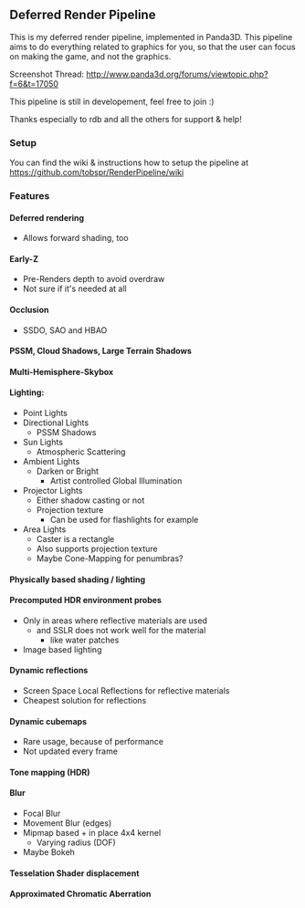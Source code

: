 ## Deferred Render Pipeline

This is my deferred render pipeline, implemented in Panda3D. This 
pipeline aims to do everything related to graphics for you, so that
the user can focus on making the game, and not the graphics.

Screenshot Thread: http://www.panda3d.org/forums/viewtopic.php?f=6&t=17050

This pipeline is still in developement, feel free to join :)

Thanks especially to rdb and all the others for support & help!


### Setup
You can find the wiki & instructions how to setup the pipeline at
https://github.com/tobspr/RenderPipeline/wiki

### Features

#### Deferred rendering
- Allows forward shading, too

#### Early-Z
- Pre-Renders depth to avoid overdraw
- Not sure if it's needed at all

#### Occlusion
- SSDO, SAO and HBAO

#### PSSM, Cloud Shadows, Large Terrain Shadows

#### Multi-Hemisphere-Skybox

#### Lighting:
- Point Lights
- Directional Lights
    - PSSM Shadows
- Sun Lights
    - Atmospheric Scattering
- Ambient Lights
    - Darken or Bright
        - Artist controlled Global Illumination
- Projector Lights
    - Either shadow casting or not
    - Projection texture
        - Can be used for flashlights for example
- Area Lights
    - Caster is a rectangle
    - Also supports projection texture
    - Maybe Cone-Mapping for penumbras?

#### Physically based shading / lighting

#### Precomputed HDR environment probes
- Only in areas where reflective materials are used
    - and SSLR does not work well for the material
        - like water patches
- Image based lighting

#### Dynamic reflections
- Screen Space Local Reflections for reflective materials
- Cheapest solution for reflections

#### Dynamic cubemaps 
- Rare usage, because of performance
- Not updated every frame

#### Tone mapping (HDR)

#### Blur
- Focal Blur
- Movement Blur (edges)
- Mipmap based + in place 4x4 kernel
    - Varying radius (DOF)
- Maybe Bokeh

#### Tesselation Shader displacement

#### Approximated Chromatic Aberration


